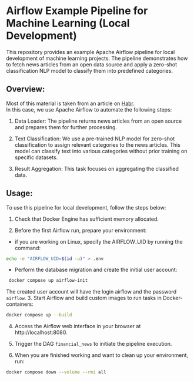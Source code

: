 # Airflow Example Pipeline for Machine Learning (Local Development)

This repository provides an example Apache Airflow pipeline for local development of machine learning projects. The pipeline demonstrates how to fetch news articles from an open data source and apply a zero-shot classification NLP model to classify them into predefined categories.

## Overview:
Most of this material is taken from an article on [Habr](https://habr.com/ru/amp/publications/737046/). \
In this case, we use Apache Airflow to automate the following steps:

1. Data Loader: The pipeline returns news articles from an open source and prepares them for further processing.

2. Text Classification: We use a pre-trained NLP model for zero-shot classification to assign relevant categories to the news articles.
This model can classify text into various categories without prior training on specific datasets.

3. Result Aggregation: This task focuses on aggregating the classified data.

## Usage:
To use this pipeline for local development, follow the steps below:

1. Check that Docker Engine has sufficient memory allocated.

2. Before the first Airflow run, prepare your environment:

- if you are working on Linux, specify the AIRFLOW_UID by running the command:
```zsh
echo -e "AIRFLOW_UID=$(id -u)" > .env
```
- Perform the database migration and create the initial user account:
```zsh
 docker compose up airflow-init
```
The created user account will have the login airflow and the password `airflow`.
3. Start Airflow and build custom images to run tasks in Docker-containers:
```zsh
docker compose up --build
```
4. Access the Airflow web interface in your browser at http://localhost:8080.

5. Trigger the DAG `financial_news` to initiate the pipeline execution.

6. When you are finished working and want to clean up your environment, run:
```zsh
docker compose down --volume --rmi all
```
